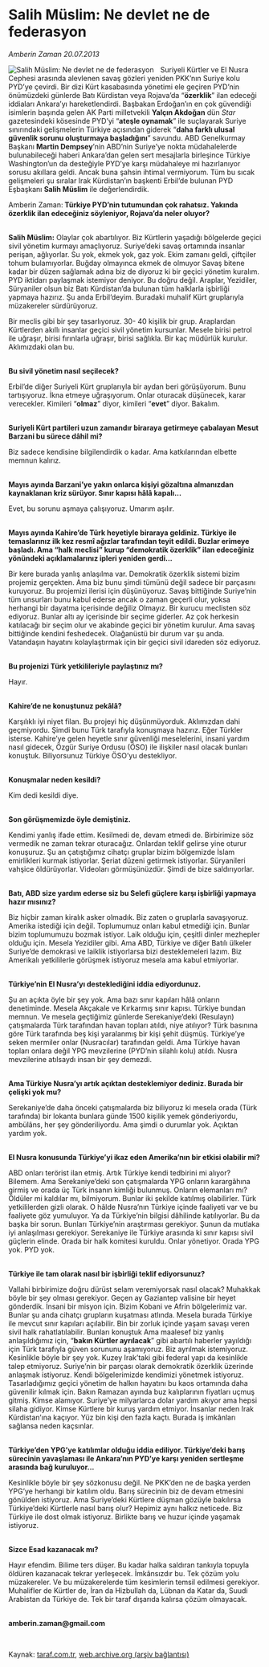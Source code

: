 # Salih Müslim: Ne devlet ne de federasyon 

*Amberin Zaman 20.07.2013*

<div class="yazi"><img align="left" alt="Salih Müslim: Ne devlet ne de federasyon " border="0" src="http://www.taraf.com.tr/fotoraflar/makaleler/salih-muslim-ne-devlet-ne-de-federasyon_5440_orijinal.jpg" style="border-right-width:10px; border-color:#FFFFFF"/><p>Suriyeli Kürtler ve El Nusra Cephesi arasında alevlenen savaş gözleri yeniden PKK’nın Suriye kolu PYD’ye çevirdi. Bir dizi Kürt kasabasında yönetimi ele geçiren PYD’nin önümüzdeki günlerde Batı Kürdistan veya Rojava’da “<b>özerklik</b>” ilan edeceği iddiaları Ankara’yı hareketlendirdi. Başbakan Erdoğan’ın en çok güvendiği isimlerin başında gelen AK Parti milletvekili <b>Yalçın Akdoğan</b> dün <i>Star</i> gazetesindeki kösesinde PYD’yi “<b>ateşle oynamak</b>” ile suçlayarak Suriye sınırındaki gelişmelerin Türkiye açısından giderek “<b>daha farklı ulusal güvenlik sorunu oluşturmaya başladığını</b>” savundu. ABD Genelkurmay Başkanı <b>Martin Dempsey</b>’nin ABD’nin Suriye’ye nokta müdahalelerde bulunabileceği haberi Ankara’dan gelen sert mesajlarla birleşince Türkiye Washington’un da desteğiyle PYD’ye karşı müdahaleye mi hazırlanıyor sorusu akıllara geldi. Ancak buna şahsin ihtimal vermiyorum. Tüm bu sıcak gelişmeleri şu sıralar Irak Kürdistan’ın başkenti Erbil’de bulunan PYD Eşbaşkanı <b>Salih Müslim</b> ile değerlendirdik.</p>
<p>Amberin Zaman:<b> Türkiye PYD’nin tutumundan çok rahatsız. Yakında özerklik ilan edeceğiniz söyleniyor, Rojava’da neler oluyor?</b></p>
<p><b><br/>Salih Müslim:</b> Olaylar çok abartılıyor. Biz Kürtlerin yaşadığı bölgelerde geçici sivil yönetim kurmayı amaçlıyoruz. Suriye’deki savaş ortamında insanlar perişan, ağlıyorlar. Su yok, ekmek yok, gaz yok. Ekim zamanı geldi, çiftçiler tohum bulamıyorlar. Buğday olmayınca ekmek de olmuyor Savaş bitene kadar bir düzen sağlamak adına biz de diyoruz ki bir geçici yönetim kuralım. PYD iktidarı paylaşmak istemiyor deniyor. Bu doğru değil. Araplar, Yezidiler, Süryaniler olsun biz Batı Kürdistan’da bulunan tüm halklarla işbirliği yapmaya hazırız. Şu anda Erbil’deyim. Buradaki muhalif Kürt gruplarıyla müzakereler sürdürüyoruz. </p>
<p>Bir meclis gibi bir şey tasarlıyoruz. 30- 40 kişilik bir grup. Araplardan Kürtlerden akıllı insanlar geçici sivil yönetim kursunlar. Mesele birisi petrol ile uğraşır, birisi fırınlarla uğraşır, birisi sağlıkla. Bir kaç müdürlük kurulur. Aklımızdaki olan bu. </p>
<p><b><br/>Bu sivil yönetim nasıl seçilecek?</b></p>
<p>Erbil’de diğer Suriyeli Kürt gruplarıyla bir aydan beri görüşüyorum. Bunu tartışıyoruz. İkna etmeye uğraşıyorum. Onlar oturacak düşünecek, karar verecekler. Kimileri “<b>olmaz</b>” diyor, kimileri “<b>evet</b>” diyor. Bakalım.</p>
<p><b><br/>Suriyeli Kürt partileri uzun zamandır biraraya getirmeye çabalayan Mesut Barzani bu sürece dâhil mi?</b></p>
<p>Biz sadece kendisine bilgilendirdik o kadar. Ama katkılarından elbette memnun kalırız.</p>
<p><b><br/>Mayıs ayında Barzani’ye yakın onlarca kişiyi gözaltına almanızdan kaynaklanan kriz sürüyor. Sınır kapısı hâlâ kapalı...</b></p>
<p>Evet, bu sorunu aşmaya çalışıyoruz. Umarım aşılır.</p>
<p><b><br/>Mayıs ayında Kahire’de Türk heyetiyle biraraya geldiniz. Türkiye ile temaslarınız ilk kez resmî ağızlar tarafından teyit edildi. Buzlar erimeye başladı. Ama “halk meclisi” kurup “demokratik özerklik” ilan edeceğiniz yönündeki açıklamalarınız ipleri yeniden gerdi...</b></p>
<p>Bir kere burada yanlış anlaşılma var. Demokratik özerklik sistemi bizim projemiz gerçekten. Ama biz bunu şimdi tümünü değil sadece bir parçasını kuruyoruz. Bu projemizi ilerisi için düşünüyoruz. Savaş bittiğinde Suriye’nin tüm unsurları bunu kabul ederse ancak o zaman geçerli olur, yoksa herhangi bir dayatma içerisinde değiliz Olmayız. Bir kurucu meclisten söz ediyoruz. Bunlar altı ay içerisinde bir seçime giderler. Az çok herkesin katılacağı bir seçim olur ve akabinde geçici bir yönetim kurulur. Ama savaş bittiğinde kendini feshedecek. Olağanüstü bir durum var şu anda. Vatandaşın hayatını kolaylaştırmak için bir geçici sivil idareden söz ediyoruz.</p>
<p><b><br/>Bu projenizi Türk yetkilileriyle paylaştınız mı?</b></p>
<p>Hayır.</p>
<p><b><br/>Kahire’de ne konuştunuz pekâlâ?</b></p>
<p>Karşılıklı iyi niyet filan. Bu projeyi hiç düşünmüyorduk. Aklımızdan dahi geçmiyordu. Şimdi bunu Türk tarafıyla konuşmaya hazırız. Eğer Türkler isterse. Kahire’ye gelen heyetle sınır güvenliği meselelerini, insani yardım nasıl gidecek, Özgür Suriye Ordusu (ÖSO) ile ilişkiler nasıl olacak bunları konuştuk. Biliyorsunuz Türkiye ÖSO’yu destekliyor.</p>
<p><b><br/>Konuşmalar neden kesildi?</b></p>
<p>Kim dedi kesildi diye.</p>
<p><b><br/>Son görüşmemizde öyle demiştiniz.</b></p>
<p>Kendimi yanlış ifade ettim. Kesilmedi de, devam etmedi de. Birbirimize söz vermedik ne zaman tekrar oturacağız. Onlardan teklif gelirse yine oturur konuşuruz. Şu an çatıştığımız cihatçı gruplar bizim bölgemizde İslam emirlikleri kurmak istiyorlar. Şeriat düzeni getirmek istiyorlar. Süryanileri vahşice öldürüyorlar. Videoları görmüşünüzdür. Şimdi de bize saldırıyorlar. </p>
<p><b><br/>Batı, ABD size yardım ederse siz bu Selefi güçlere karşı işbirliği yapmaya hazır mısınız? </b></p>
<p>Biz hiçbir zaman kiralık asker olmadık. Biz zaten o gruplarla savaşıyoruz. Amerika istediği için değil. Toplumumuz onları kabul etmediği için. Bunlar bizim toplumumuzu bozmak istiyor. Laik olduğu için, çeşitli dinler mezhepler olduğu için. Mesela Yezidiler gibi. Ama ABD, Türkiye ve diğer Batılı ülkeler Suriye’de demokrasi ve laiklik istiyorlarsa bizi desteklemeleri lazım. Biz Amerikalı yetkililerle görüşmek istiyoruz mesela ama kabul etmiyorlar.</p>
<p><b><br/>Türkiye’nin El Nusra’yı desteklediğini iddia ediyordunuz.</b></p>
<p>Şu an açıkta öyle bir şey yok. Ama bazı sınır kapıları hâlâ onların denetiminde. Mesela Akçakale ve Kırkarmış sınır kapısı. Türkiye bundan memnun. Ve mesela geçtiğimiz günlerde Serekaniye’deki (Resulayn) çatışmalarda Türk tarafından havan topları atıldı, niye atılıyor? Türk basınına göre Türk tarafında beş kişi yaralanmış bir kişi şehit düşmüş. Türkiye’ye seken mermiler onlar (Nusracılar) tarafından geldi. Ama Türkiye havan topları onlara değil YPG mevzilerine (PYD’nin silahlı kolu) atıldı. Nusra mevzilerine atılsaydı insan bir şey demezdi.</p>
<p><b><br/>Ama Türkiye Nusra’yı artık açıktan desteklemiyor dediniz. Burada bir çelişki yok mu?</b></p>
<p>Serekaniye’de daha önceki çatışmalarda biz biliyoruz ki mesela orada (Türk tarafında) bir lokanta bunlara günde 1500 kişilik yemek gönderiyordu, ambülâns, her şey gönderiliyordu. Ama şimdi o durumlar yok. Açıktan yardım yok.</p>
<p><b><br/>El Nusra konusunda Türkiye’yi ikaz eden Amerika’nın bir etkisi olabilir mi?</b></p>
<p>ABD onları terörist ilan etmiş. Artık Türkiye kendi tedbirini mi alıyor? Bilemem. Ama Serekaniye’deki son çatışmalarda YPG onların karargâhına girmiş ve orada üç Türk insanın kimliği bulunmuş. Onların elemanları mı? Öldüler mi kaldılar mı, bilmiyorum. Bunlar iki şekilde katılmış olabilirler. Türk yetkililerden gizli olarak. O hâlde Nusra’nın Türkiye içinde faaliyeti var ve bu faaliyete göz yumuluyor. Ya da Türkiye’nin bilgisi dâhilinde katılıyorlar. Bu da başka bir sorun. Bunları Türkiye’nin araştırması gerekiyor. Şunun da mutlaka iyi anlaşılması gerekiyor. Serekaniye ile Türkiye arasında ki sınır kapısı sivil güçlerin elinde. Orada bir halk komitesi kuruldu. Onlar yönetiyor. Orada YPG yok. PYD yok.</p>
<p><b><br/>Türkiye ile tam olarak nasıl bir işbirliği teklif ediyorsunuz?</b></p>
<p>Vallahi birbirimize doğru dürüst selam veremiyorsak nasıl olacak? Muhakkak böyle bir şey olması gerekiyor. Geçen ay Gaziantep valisine bir heyet gönderdik. İnsani bir misyon için. Bizim Kobani ve Afrin bölgelerimiz var. Bunlar şu anda cihatçı grupların kuşatması atlında. Mesela burada Türkiye ile mevcut sınır kapıları açılabilir. Bin bir zorluk içinde yaşam savaşı veren sivil halk rahatlatılabilir. Bunları konuştuk Ama maalesef biz yanlış anlaşıldığımız için, “<b>bakın Kürtler ayrılacak</b>” gibi abartılı haberler yayıldığı için Türk tarafıyla güven sorununu aşamıyoruz. Biz ayrılmak istemiyoruz. Kesinlikle böyle bir şey yok. Kuzey Irak’taki gibi federal yapı da kesinlikle talep etmiyoruz. Suriye’nin bir parçası olarak demokratik özerklik üzerinde anlaşmak istiyoruz. Kendi bölgelerimizde kendimizi yönetmek istiyoruz. Tasarladığımız geçici yönetim de halkın hayatını bu kaos ortamında daha güvenilir kılmak için. Bakın Ramazan ayında buz kalıplarının fiyatları uçmuş gitmiş. Kimse alamıyor. Suriye’ye milyarlarca dolar yardım akıyor ama hepsi silaha gidiyor. Kimse Kürtlere bir kuruş yardım etmiyor. İnsanlar neden Irak Kürdistan’ına kaçıyor. Yüz bin kişi den fazla kaçtı. Burada iş imkânları sağlansa neden kaçsınlar. </p>
<p><b><br/>Türkiye’den YPG’ye katılımlar olduğu iddia ediliyor. Türkiye’deki barış sürecinin yavaşlaması ile Ankara’nın PYD’ye karşı yeniden sertleşme arasında bağ kuruluyor...</b></p>
<p>Kesinlikle böyle bir şey sözkonusu değil. Ne PKK’den ne de başka yerden YPG’ye herhangi bir katılım oldu. Barış sürecinin biz de devam etmesini gönülden istiyoruz. Ama Suriye’deki Kürtlere düşman gözüyle bakılırsa Türkiye’deki Kürtlerle nasıl barış olur? Hepimiz aynı halkız neticede. Biz Türkiye ile dost olmak istiyoruz. Birlikte barış ve huzur içinde yaşamak istiyoruz. </p>
<p><b><br/>Sizce Esad kazanacak mı?</b></p>
<p>Hayır efendim. Bilime ters düşer. Bu kadar halka saldıran tankıyla topuyla öldüren kazanacak tekrar yerleşecek. İmkânsızdır bu. Tek çözüm yolu müzakereler. Ve bu müzakerelerde tüm kesimlerin temsil edilmesi gerekiyor. Muhalifler de Kürtler de, İran da Hizbullah da, Lübnan da Katar da, Suudi Arabistan da Türkiye de. Tek bir taraf dışarıda kalırsa çözüm olmayacak. </p><b>
<p><br/>amberin.zaman@gmail.com</p>
<p></p></b> 
</div>

Kaynak: [taraf.com.tr](http://www.taraf.com.tr:80/amberin-zaman/makale-salih-muslim-ne-devlet-ne-de-federasyon.htm), [web.archive.org (arşiv bağlantısı)](http://web.archive.org/web/20130723080941/http://www.taraf.com.tr:80/amberin-zaman/makale-salih-muslim-ne-devlet-ne-de-federasyon.htm)
